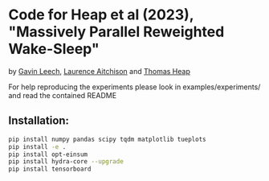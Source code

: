 # Code for Heap et al (2023), "Massively Parallel Reweighted Wake-Sleep"
by [Gavin Leech](https://gleech.org), [Laurence Aitchison](http://www.gatsby.ucl.ac.uk/~laurence/) and [Thomas Heap](https://github.com/ThomasHeap)

For help reproducing the experiments please look in examples/experiments/ and read the contained README

## Installation:

```sh
pip install numpy pandas scipy tqdm matplotlib tueplots
pip install -e .
pip install opt-einsum
pip install hydra-core --upgrade
pip install tensorboard
```
